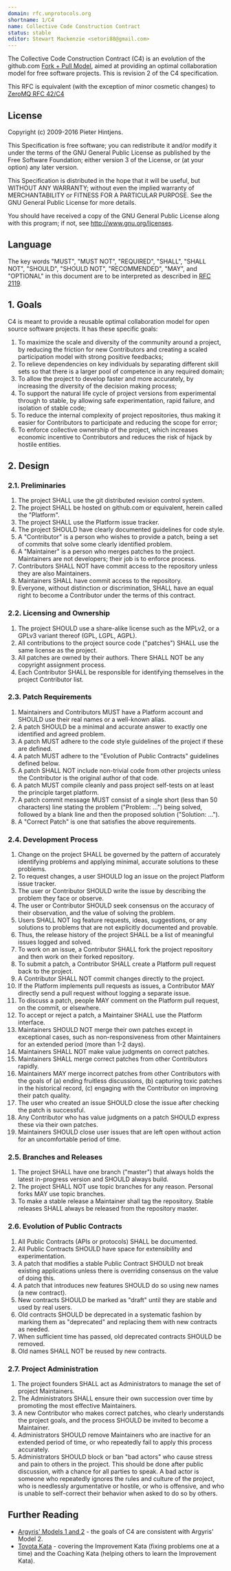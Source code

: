 ```yaml
---
domain: rfc.unprotocols.org
shortname: 1/C4
name: Collective Code Construction Contract
status: stable
editor: Stewart Mackenzie <setori88@gmail.com>
---
```


The Collective Code Construction Contract (C4) is an evolution of the github.com [Fork + Pull Model](http://help.github.com/send-pull-requests/), aimed at providing an optimal collaboration model for free software projects. This is revision 2 of the C4 specification.

This RFC is equivalent (with the exception of minor cosmetic changes) to [ZeroMQ RFC 42/C4](http://rfc.zeromq.org/spec:42)

## License

Copyright (c) 2009-2016 Pieter Hintjens.

This Specification is free software; you can redistribute it and/or modify it under the terms of the GNU General Public License as published by the Free Software Foundation; either version 3 of the License, or (at your option) any later version.

This Specification is distributed in the hope that it will be useful, but WITHOUT ANY WARRANTY; without even the implied warranty of MERCHANTABILITY or FITNESS FOR A PARTICULAR PURPOSE. See the GNU General Public License for more details.

You should have received a copy of the GNU General Public License along with this program; if not, see http://www.gnu.org/licenses.

## Language

The key words "MUST", "MUST NOT", "REQUIRED", "SHALL", "SHALL NOT", "SHOULD", "SHOULD NOT", "RECOMMENDED", "MAY", and "OPTIONAL" in this document are to be interpreted as described in [RFC 2119](http://tools.ietf.org/html/rfc2119).

## 1. Goals

C4 is meant to provide a reusable optimal collaboration model for open source software projects. It has these specific goals:

1. To maximize the scale and diversity of the community around a project, by reducing the friction for new Contributors and creating a scaled participation model with strong positive feedbacks;
1. To relieve dependencies on key individuals by separating different skill sets so that there is a larger pool of competence in any required domain;
1. To allow the project to develop faster and more accurately, by increasing the diversity of the decision making process;
1. To support the natural life cycle of project versions from experimental through to stable, by allowing safe experimentation, rapid failure, and isolation of stable code;
1. To reduce the internal complexity of project repositories, thus making it easier for Contributors to participate and reducing the scope for error;
1. To enforce collective ownership of the project, which increases economic incentive to Contributors and reduces the risk of hijack by hostile entities.

## 2. Design

### 2.1. Preliminaries

1. The project SHALL use the git distributed revision control system.
1. The project SHALL be hosted on github.com or equivalent, herein called the "Platform".
1. The project SHALL use the Platform issue tracker.
1. The project SHOULD have clearly documented guidelines for code style.
1. A "Contributor" is a person who wishes to provide a patch, being a set of commits that solve some clearly identified problem.
1. A "Maintainer" is a person who merges patches to the project. Maintainers are not developers; their job is to enforce process.
1. Contributors SHALL NOT have commit access to the repository unless they are also Maintainers.
1. Maintainers SHALL have commit access to the repository.
1. Everyone, without distinction or discrimination, SHALL have an equal right to become a Contributor under the terms of this contract.

### 2.2. Licensing and Ownership

1. The project SHOULD use a share-alike license such as the MPLv2, or a GPLv3 variant thereof (GPL, LGPL, AGPL).
1. All contributions to the project source code ("patches") SHALL use the same license as the project.
1. All patches are owned by their authors. There SHALL NOT be any copyright assignment process.
1. Each Contributor SHALL be responsible for identifying themselves in the project Contributor list.

### 2.3. Patch Requirements

1. Maintainers and Contributors MUST have a Platform account and SHOULD use their real names or a well-known alias.
1. A patch SHOULD be a minimal and accurate answer to exactly one identified and agreed problem.
1. A patch MUST adhere to the code style guidelines of the project if these are defined.
1. A patch MUST adhere to the "Evolution of Public Contracts" guidelines defined below.
1. A patch SHALL NOT include non-trivial code from other projects unless the Contributor is the original author of that code.
1. A patch MUST compile cleanly and pass project self-tests on at least the principle target platform.
1. A patch commit message MUST consist of a single short (less than 50 characters) line stating the problem ("Problem: ...") being solved, followed by a blank line and then the proposed solution ("Solution: ...").
1. A "Correct Patch" is one that satisfies the above requirements.

### 2.4. Development Process

1. Change on the project SHALL be governed by the pattern of accurately identifying problems and applying minimal, accurate solutions to these problems.
1. To request changes, a user SHOULD log an issue on the project Platform issue tracker.
1. The user or Contributor SHOULD write the issue by describing the problem they face or observe.
1. The user or Contributor SHOULD seek consensus on the accuracy of their observation, and the value of solving the problem.
1. Users SHALL NOT log feature requests, ideas, suggestions, or any solutions to problems that are not explicitly documented and provable.
1. Thus, the release history of the project SHALL be a list of meaningful issues logged and solved.
1. To work on an issue, a Contributor SHALL fork the project repository and then work on their forked repository.
1. To submit a patch, a Contributor SHALL create a Platform pull request back to the project.
1. A Contributor SHALL NOT commit changes directly to the project.
1. If the Platform implements pull requests as issues, a Contributor MAY directly send a pull request without logging a separate issue.
1. To discuss a patch, people MAY comment on the Platform pull request, on the commit, or elsewhere.
1. To accept or reject a patch, a Maintainer SHALL use the Platform interface.
1. Maintainers SHOULD NOT merge their own patches except in exceptional cases, such as non-responsiveness from other Maintainers for an extended period (more than 1-2 days).
1. Maintainers SHALL NOT make value judgments on correct patches.
1. Maintainers SHALL merge correct patches from other Contributors rapidly.
1. Maintainers MAY merge incorrect patches from other Contributors with the goals of (a) ending fruitless discussions, (b) capturing toxic patches in the historical record, (c) engaging with the Contributor on improving their patch quality.
1. The user who created an issue SHOULD close the issue after checking the patch is successful.
1. Any Contributor who has value judgments on a patch SHOULD express these via their own patches.
1. Maintainers SHOULD close user issues that are left open without action for an uncomfortable period of time.

### 2.5. Branches and Releases

1. The project SHALL have one branch ("master") that always holds the latest in-progress version and SHOULD always build.
1. The project SHALL NOT use topic branches for any reason. Personal forks MAY use topic branches.
1. To make a stable release a Maintainer shall tag the repository. Stable releases SHALL always be released from the repository master.

### 2.6. Evolution of Public Contracts

1. All Public Contracts (APIs or protocols) SHALL be documented.
1. All Public Contracts SHOULD have space for extensibility and experimentation.
1. A patch that modifies a stable Public Contract SHOULD not break existing applications unless there is overriding consensus on the value of doing this.
1. A patch that introduces new features SHOULD do so using new names (a new contract).
1. New contracts SHOULD be marked as "draft" until they are stable and used by real users.
1. Old contracts SHOULD be deprecated in a systematic fashion by marking them as "deprecated" and replacing them with new contracts as needed.
1. When sufficient time has passed, old deprecated contracts SHOULD be removed.
1. Old names SHALL NOT be reused by new contracts.

### 2.7. Project Administration

1. The project founders SHALL act as Administrators to manage the set of project Maintainers.
1. The Administrators SHALL ensure their own succession over time by promoting the most effective Maintainers.
1. A new Contributor who makes correct patches, who clearly understands the project goals, and the process SHOULD be invited to become a Maintainer.
1. Administrators SHOULD remove Maintainers who are inactive for an extended period of time, or who repeatedly fail to apply this process accurately.
1. Administrators SHOULD block or ban "bad actors" who cause stress and pain to others in the project. This should be done after public discussion, with a chance for all parties to speak. A bad actor is someone who repeatedly ignores the rules and culture of the project, who is needlessly argumentative or hostile, or who is offensive, and who is unable to self-correct their behavior when asked to do so by others.

## Further Reading

* [Argyris' Models 1 and 2](http://en.wikipedia.org/wiki/Chris_Argyris) - the goals of C4 are consistent with Argyris' Model 2.
* [Toyota Kata](http://en.wikipedia.org/wiki/Toyota_Kata) - covering the Improvement Kata (fixing problems one at a time) and the Coaching Kata (helping others to learn the Improvement Kata).
